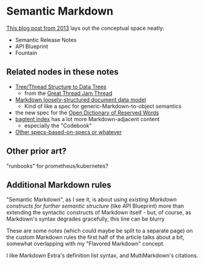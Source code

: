 # Semantic Markdown

[This blog post from 2013](https://nikcodes.com/2013/08/20/semantic-markdown/) lays out the conceptual space neatly:

- Semantic Release Notes
- API Blueprint
- Fountain

## Related nodes in these notes

- [Tree/Thread Structure to Data Trees](12c94-bx3mm-45anr-8224g-k4mrs)
  - from the [Great Thread Jam Thread](5e1y8-03bex-6w9e6-7pq56-78ece)
- [Markdown loosely-structured document data model](g6k8m-cw8ed-47awn-3jp7d-k8vck)
  - Kind of like a spec for generic-Markdown-to-object semantics
- the new spec for the [Open Dictionary of Reserved Words](zpecy-dqpw1-wva8n-kf2kk-6kcr4)
- [bagtent index](q80bh-jwx0p-rfbtm-09j3w-2vnr3) has a lot more Markdown-adjacent content
  - especially the "Codebook"
- [Other specs-based-on-specs or whatever](c8v67-hch62-6aa79-rt6zm-8tc4t)

## Other prior art?

"runbooks" for prometheus/kubernetes?

## Additional Markdown rules

"Semantic Markdown", as I see it, is about using *existing Markdown constructs for further semantic structure* (like API Blueprint) more than extending the syntactic constructs of Markdown itself - but, of course, as Markdown's syntax degrades gracefully, this line can be blurry

These are some notes (which could maybe be split to a separate page) on the custom Markdown rules the first half of the article talks about a bit, somewhat overlapping with my "Flavored Markdown" concept.

I like Markdown Extra's definition list syntax, and MultiMarkdown's citations.
